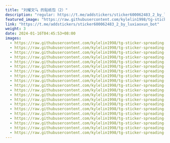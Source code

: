 ```yaml
---
title: "刘耀文🔍 的贴纸包（2）"
description: "regular: https://t.me/addstickers/sticker600062483_2_by_luxiaoxun_bot"
featured_image: "https://raw.githubusercontent.com/kylelin1998/tg-sticker-spreading-worldwide-images/main/img/90dc8a9b-1714-44f0-a36c-d12e48cf5cda.jpg"
link: "https://t.me/addstickers/sticker600062483_2_by_luxiaoxun_bot"
weight: 3
date: 2024-01-16T04:45:53+08:00
images:
  - https://raw.githubusercontent.com/kylelin1998/tg-sticker-spreading-worldwide-images/main/img/90dc8a9b-1714-44f0-a36c-d12e48cf5cda.jpg
  - https://raw.githubusercontent.com/kylelin1998/tg-sticker-spreading-worldwide-images/main/img/7966c78f-f418-4a97-9af3-a8fa568f7968.jpg
  - https://raw.githubusercontent.com/kylelin1998/tg-sticker-spreading-worldwide-images/main/img/959b99ee-d2f8-48d2-88cf-0ad7584c047f.jpg
  - https://raw.githubusercontent.com/kylelin1998/tg-sticker-spreading-worldwide-images/main/img/80231ca4-fa5c-4bad-8619-f070bc1b464d.jpg
  - https://raw.githubusercontent.com/kylelin1998/tg-sticker-spreading-worldwide-images/main/img/cace1a4a-9dbc-4357-a0b3-68bc2f77c588.jpg
  - https://raw.githubusercontent.com/kylelin1998/tg-sticker-spreading-worldwide-images/main/img/9e78a877-45cf-4660-a41f-8968408260e9.jpg
  - https://raw.githubusercontent.com/kylelin1998/tg-sticker-spreading-worldwide-images/main/img/121be744-f6bd-40e6-8bf5-07f52252cb82.jpg
  - https://raw.githubusercontent.com/kylelin1998/tg-sticker-spreading-worldwide-images/main/img/43090dfb-12ce-4c38-b666-116491de10b3.jpg
  - https://raw.githubusercontent.com/kylelin1998/tg-sticker-spreading-worldwide-images/main/img/76e5e0e3-67fa-426a-ad67-5444df9bddd0.jpg
  - https://raw.githubusercontent.com/kylelin1998/tg-sticker-spreading-worldwide-images/main/img/31e32432-36d9-4cf0-a552-e624b5767520.jpg
  - https://raw.githubusercontent.com/kylelin1998/tg-sticker-spreading-worldwide-images/main/img/a702e65a-c2bc-4a83-adb1-c280718c528c.jpg
  - https://raw.githubusercontent.com/kylelin1998/tg-sticker-spreading-worldwide-images/main/img/6ec2e55a-533d-4332-bcee-8b8265af560c.jpg
  - https://raw.githubusercontent.com/kylelin1998/tg-sticker-spreading-worldwide-images/main/img/d39921dc-f455-4ab4-849a-cbf7f19a05b6.jpg
  - https://raw.githubusercontent.com/kylelin1998/tg-sticker-spreading-worldwide-images/main/img/ef7a23e9-0b1f-4991-8eb2-b7e0914af762.jpg
  - https://raw.githubusercontent.com/kylelin1998/tg-sticker-spreading-worldwide-images/main/img/d70e2dfc-dc52-4089-85ad-f5778f509b0c.jpg
  - https://raw.githubusercontent.com/kylelin1998/tg-sticker-spreading-worldwide-images/main/img/37e6d5ce-1ec2-44e8-aa91-9e9da89424fc.jpg
  - https://raw.githubusercontent.com/kylelin1998/tg-sticker-spreading-worldwide-images/main/img/0903c801-52eb-49d4-a0d5-5ce2958b1ef2.jpg
  - https://raw.githubusercontent.com/kylelin1998/tg-sticker-spreading-worldwide-images/main/img/a3f3224c-0dd0-41e7-b2ba-06273d3993bc.jpg
  - https://raw.githubusercontent.com/kylelin1998/tg-sticker-spreading-worldwide-images/main/img/8b2edee8-db6d-483b-9f80-c25a54024314.jpg
  - https://raw.githubusercontent.com/kylelin1998/tg-sticker-spreading-worldwide-images/main/img/3344ad1f-3d3b-4a99-945b-79dddbdc8f5a.jpg
---
```

